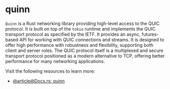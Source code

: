 # quinn

`Quinn` is a Rust networking library providing high-level access to the QUIC protocol. It is built on top of the `tokio` runtime and implements the QUIC transport protocol as specified by the IETF. It provides an async, futures-based API for working with QUIC connections and streams. It is designed to offer high performance with robustness and flexibility, supporting both client and server roles. The QUIC protocol itself is a multiplexed and secure transport protocol positioned as a modern alternative to TCP, offering better performance for many networking applications.

Visit the following resources to learn more:

- [@article@Docs.rs: quinn](https://docs.rs/quinn/latest/quinn/)
